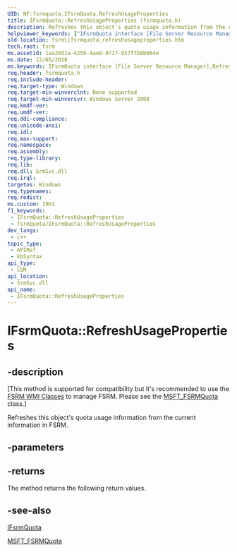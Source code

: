 ```yaml
---
UID: NF:fsrmquota.IFsrmQuota.RefreshUsageProperties
title: IFsrmQuota::RefreshUsageProperties (fsrmquota.h)
description: Refreshes this object's quota usage information from the current information in FSRM.
helpviewer_keywords: ["IFsrmQuota interface [File Server Resource Manager]","RefreshUsageProperties method","IFsrmQuota.RefreshUsageProperties","IFsrmQuota::RefreshUsageProperties","RefreshUsageProperties","RefreshUsageProperties method [File Server Resource Manager]","RefreshUsageProperties method [File Server Resource Manager]","IFsrmQuota interface","fs.ifsrmquota_refreshusageproperties","fsrm.ifsrmquota_refreshusageproperties","fsrmquota/IFsrmQuota::RefreshUsageProperties"]
old-location: fsrm\ifsrmquota_refreshusageproperties.htm
tech.root: fsrm
ms.assetid: 1aa20d1a-4259-4ae0-9717-957f7b8b984e
ms.date: 12/05/2018
ms.keywords: IFsrmQuota interface [File Server Resource Manager],RefreshUsageProperties method, IFsrmQuota.RefreshUsageProperties, IFsrmQuota::RefreshUsageProperties, RefreshUsageProperties, RefreshUsageProperties method [File Server Resource Manager], RefreshUsageProperties method [File Server Resource Manager],IFsrmQuota interface, fs.ifsrmquota_refreshusageproperties, fsrm.ifsrmquota_refreshusageproperties, fsrmquota/IFsrmQuota::RefreshUsageProperties
req.header: fsrmquota.h
req.include-header: 
req.target-type: Windows
req.target-min-winverclnt: None supported
req.target-min-winversvr: Windows Server 2008
req.kmdf-ver: 
req.umdf-ver: 
req.ddi-compliance: 
req.unicode-ansi: 
req.idl: 
req.max-support: 
req.namespace: 
req.assembly: 
req.type-library: 
req.lib: 
req.dll: SrmSvc.dll
req.irql: 
targetos: Windows
req.typenames: 
req.redist: 
ms.custom: 19H1
f1_keywords:
 - IFsrmQuota::RefreshUsageProperties
 - fsrmquota/IFsrmQuota::RefreshUsageProperties
dev_langs:
 - c++
topic_type:
 - APIRef
 - kbSyntax
api_type:
 - COM
api_location:
 - SrmSvc.dll
api_name:
 - IFsrmQuota::RefreshUsageProperties
---
```


# IFsrmQuota::RefreshUsageProperties


## -description

<p class="CCE_Message">[This method is supported for compatibility but it's recommended to use the 
    <a href="/previous-versions/windows/desktop/fsrm/fsrm-wmi-classes">FSRM WMI Classes</a> to manage FSRM. Please see the 
    <a href="/previous-versions/windows/desktop/fsrm/msft-fsrmquota">MSFT_FSRMQuota</a> class.]

Refreshes this object's quota usage information from the current information in FSRM.

## -parameters

## -returns

The method returns the following return values.

## -see-also

<a href="/previous-versions/windows/desktop/api/fsrmquota/nn-fsrmquota-ifsrmquota">IFsrmQuota</a>



<a href="/previous-versions/windows/desktop/fsrm/msft-fsrmquota">MSFT_FSRMQuota</a>

